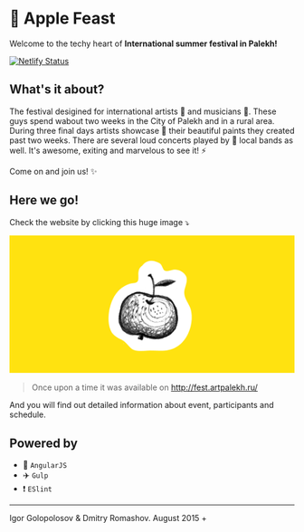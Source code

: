 # 🍏 Apple Feast

Welcome to the techy heart of **International summer festival in Palekh!**

[![Netlify Status](https://api.netlify.com/api/v1/badges/8467d420-166a-4a82-aa5b-5a9b8a064996/deploy-status)](https://app.netlify.com/sites/stupefied-khorana-ce985a/deploys)

## What's it about?

The festival desigined for international artists 🎨 and musicians 🎸.
These guys spend wabout two weeks in the City of Palekh and in a rural area.
During three final days artists showcase 🎂 their beautiful paints they created past two weeks.
There are several loud concerts played by 🎺 local bands as well. It's awesome, exiting and marvelous to see it! ⚡️

Come on and join us! ✨

## Here we go!

Check the website by clicking this huge image ⤵️

[![Apple Feast](./src/tile-wide.png)](https://palekh-apple-feast.netlify.app/#!/)

> Once upon a time it was available on http://fest.artpalekh.ru/

And you will find out detailed information about event, participants and schedule.

## Powered by
- 🔺 `AngularJS`
- ✈️ `Gulp`
- ❗️ `ESlint`

---

Igor Golopolosov & Dmitry Romashov. August 2015 +
